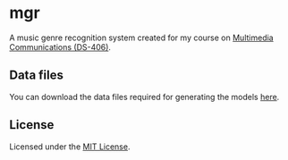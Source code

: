# mgr
A music genre recognition system created for my course on [Multimedia Communications (DS-406)](https://www.ds.unipi.gr/en/courses/multimedia-communications-2/).

## Data files
You can download the data files required for generating the models [here](https://drive.google.com/drive/folders/1eyHjQpZ5zFQIyb9rWUCPONCQDInrdyg9?usp=sharing).

## License
Licensed under the [MIT License](LICENSE).

